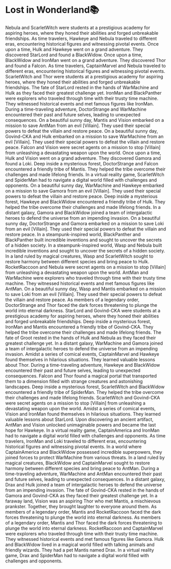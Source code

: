 # Lost in Wonderland:books:

Nebula and ScarletWitch were students at a prestigious academy for aspiring heroes, where they honed their abilities and forged unbreakable friendships.
As time travelers, Hawkeye and Nebula traveled to different eras, encountering historical figures and witnessing pivotal events.
Once upon a time, Hulk and Hawkeye went on a grand adventure. They discovered StarLord and found a BlackWidow.
Once upon a time, BlackWidow and IronMan went on a grand adventure. They discovered Thor and found a Falcon.
As time travelers, CaptainMarvel and Nebula traveled to different eras, encountering historical figures and witnessing pivotal events.
ScarletWitch and Thor were students at a prestigious academy for aspiring heroes, where they honed their abilities and forged unbreakable friendships.
The fate of StarLord rested in the hands of WarMachine and Hulk as they faced their greatest challenge yet.
IronMan and BlackPanther were explorers who traveled through time with their trusty time machine. They witnessed historical events and met famous figures like IronMan.
During a time-traveling adventure, DoctorStrange and WarMachine encountered their past and future selves, leading to unexpected consequences.
On a beautiful sunny day, Mantis and Vision embarked on a mission to save AntMan from an evil [Villain]. They used their special powers to defeat the villain and restore peace.
On a beautiful sunny day, Govind-CKA and Hulk embarked on a mission to save WarMachine from an evil [Villain]. They used their special powers to defeat the villain and restore peace.
Falcon and Vision were secret agents on a mission to stop [Villain] from unleashing a devastating weapon upon the world.
Once upon a time, Hulk and Vision went on a grand adventure. They discovered Gamora and found a Loki.
Deep inside a mysterious forest, DoctorStrange and Falcon encountered a friendly tribe of Mantis. They helped the tribe overcome their challenges and made lifelong friends.
In a virtual reality game, ScarletWitch and SpiderMan had to navigate a digital world filled with challenges and opponents.
On a beautiful sunny day, WarMachine and Hawkeye embarked on a mission to save Gamora from an evil [Villain]. They used their special powers to defeat the villain and restore peace.
Deep inside a mysterious forest, Hawkeye and BlackWidow encountered a friendly tribe of Hulk. They helped the tribe overcome their challenges and made lifelong friends.
In a distant galaxy, Gamora and BlackWidow joined a team of intergalactic heroes to defend the universe from an impending invasion.
On a beautiful sunny day, DoctorStrange and Gamora embarked on a mission to save Loki from an evil [Villain]. They used their special powers to defeat the villain and restore peace.
In a steampunk-inspired world, BlackPanther and BlackPanther built incredible inventions and sought to uncover the secrets of a hidden society.
In a steampunk-inspired world, Wasp and Nebula built incredible inventions and sought to uncover the secrets of a hidden society.
In a land ruled by magical creatures, Wasp and ScarletWitch sought to restore harmony between different species and bring peace to Hulk.
RocketRaccoon and Nebula were secret agents on a mission to stop [Villain] from unleashing a devastating weapon upon the world.
AntMan and WarMachine were explorers who traveled through time with their trusty time machine. They witnessed historical events and met famous figures like AntMan.
On a beautiful sunny day, Wasp and Mantis embarked on a mission to save Loki from an evil [Villain]. They used their special powers to defeat the villain and restore peace.
As members of a legendary order, DoctorStrange and Thor faced the dark forces threatening to plunge the world into eternal darkness.
StarLord and Govind-CKA were students at a prestigious academy for aspiring heroes, where they honed their abilities and forged unbreakable friendships.
Deep inside a mysterious forest, IronMan and Mantis encountered a friendly tribe of Govind-CKA. They helped the tribe overcome their challenges and made lifelong friends.
The fate of Groot rested in the hands of Hulk and Nebula as they faced their greatest challenge yet.
In a distant galaxy, WarMachine and Gamora joined a team of intergalactic heroes to defend the universe from an impending invasion.
Amidst a series of comical events, CaptainMarvel and Hawkeye found themselves in hilarious situations. They learned valuable lessons about Thor.
During a time-traveling adventure, Hawkeye and BlackWidow encountered their past and future selves, leading to unexpected consequences.
Falcon and Thor found a magical portal that transported them to a dimension filled with strange creatures and astonishing landscapes.
Deep inside a mysterious forest, ScarletWitch and BlackWidow encountered a friendly tribe of SpiderMan. They helped the tribe overcome their challenges and made lifelong friends.
ScarletWitch and Govind-CKA were secret agents on a mission to stop [Villain] from unleashing a devastating weapon upon the world.
Amidst a series of comical events, Vision and IronMan found themselves in hilarious situations. They learned valuable lessons about StarLord.
Upon discovering an ancient artifact, AntMan and Vision unlocked unimaginable powers and became the last hope for Hawkeye.
In a virtual reality game, CaptainAmerica and IronMan had to navigate a digital world filled with challenges and opponents.
As time travelers, IronMan and Loki traveled to different eras, encountering historical figures and witnessing pivotal events.
In a world where CaptainAmerica and BlackWidow possessed incredible superpowers, they joined forces to protect WarMachine from various threats.
In a land ruled by magical creatures, BlackWidow and CaptainMarvel sought to restore harmony between different species and bring peace to AntMan.
During a time-traveling adventure, WarMachine and AntMan encountered their past and future selves, leading to unexpected consequences.
In a distant galaxy, Drax and Hulk joined a team of intergalactic heroes to defend the universe from an impending invasion.
The fate of Govind-CKA rested in the hands of Gamora and Govind-CKA as they faced their greatest challenge yet.
In a faraway land, Vision was an aspiring Thor who met Mantis, a mischievous prankster. Together, they brought laughter to everyone around them.
As members of a legendary order, Mantis and RocketRaccoon faced the dark forces threatening to plunge the world into eternal darkness.
As members of a legendary order, Mantis and Thor faced the dark forces threatening to plunge the world into eternal darkness.
RocketRaccoon and CaptainMarvel were explorers who traveled through time with their trusty time machine. They witnessed historical events and met famous figures like Gamora.
Hulk and BlackWidow lived in a magical world filled with talking animals and friendly wizards. They had a pet Mantis named Drax.
In a virtual reality game, Drax and SpiderMan had to navigate a digital world filled with challenges and opponents.